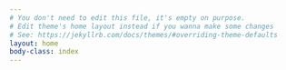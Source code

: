 ```yaml
---
# You don't need to edit this file, it's empty on purpose.
# Edit theme's home layout instead if you wanna make some changes
# See: https://jekyllrb.com/docs/themes/#overriding-theme-defaults
layout: home
body-class: index
---
```


<!-- <div id="main-hero" class="other-work-links">
    <a href="{{ '/images/work/project-neoverve.jpg' | relative_url }}" title="" data-lightbox-gallery="gallery" data-lightbox-title="" class="lightbox">
        <img src="{{ '/images/work/project-neoverve-slide.jpg' | relative_url }}" alt="Neoverve">
    </a>
    <a href="{{ '/images/work/project-tunnelroad.jpg' | relative_url }}" title="" data-lightbox-gallery="gallery" data-lightbox-title="" class="lightbox">
        <img src="{{ '/images/work/project-tunnelroad-slide.jpg' | relative_url }}" alt="Tunnel Road">
    </a>
    <a href="{{ '/images/work/project-scottkay.jpg' | relative_url }}" title="" data-lightbox-gallery="gallery" data-lightbox-title="" class="lightbox">
        <img src="{{ '/images/work/project-scottkay-thumb.jpg' | relative_url }}" alt="Scott Kay">
    </a>
    <a href="{{ '/images/work/untitled-4-copy.jpg' | relative_url }}" title="" data-lightbox-gallery="gallery" data-lightbox-title="" class="lightbox">
        <img src="{{ '/images/work/untitled-4-slide.jpg' | relative_url }}" alt="Untitled 4">
    </a>  
    <a href="{{ '/images/work/project-untitled-2.jpg' | relative_url }}" title="" data-lightbox-gallery="gallery" data-lightbox-title="" class="lightbox">
        <img src="{{ '/images/work/untitled-2-slide.jpg' | relative_url }}" alt="Untitled 2">
    </a>
    <a href="{{ '/images/work/project-untitled-3.jpg' | relative_url }}" title="" data-lightbox-gallery="gallery" data-lightbox-title="" class="lightbox">
        <img src="{{ '/images/work/untitled-3-slide.jpg' | relative_url }}" alt="untitled 3">
    </a> 
    <a href="{{ '/images/work/project-kingbaby.jpg' | relative_url }}" title="" data-lightbox-gallery="gallery" data-lightbox-title="" class="lightbox">
        <img src="{{ '/images/work/project-kingbaby-slide.jpg' | relative_url }}" alt="King Baby">
    </a>  
    <a href="{{ '/images/work/project-guilcon.jpg' | relative_url }}" title="" data-lightbox-gallery="gallery" data-lightbox-title="" class="lightbox">
        <img src="{{ '/images/work/project-guilcon-slide.jpg' | relative_url }}" alt="Guilcon">
    </a>
    <a href="{{ '/images/work/project-compustamp.jpg' | relative_url }}" title="" data-lightbox-gallery="gallery" data-lightbox-title="" class="lightbox">
        <img src="{{ '/images/work/project-compustamp-slide.jpg' | relative_url }}" alt="Compustamp">
    </a>
    <a href="{{ '/images/work/project-blazers.jpg' | relative_url }}" title="" data-lightbox-gallery="gallery" data-lightbox-title="" class="lightbox">
        <img src="{{ '/images/work/project-blazers-slide.jpg' | relative_url }}" alt="Blazers">
    </a>
    <a href="{{ '/images/work/project-greenstart-slide.jpg' | relative_url }}" title="" data-lightbox-gallery="gallery" data-lightbox-title="" class="lightbox">
        <img src="{{ '/images/work/project-greenstart-slide.jpg' | relative_url }}" alt="Greenstart">
    </a>
</div>

<div class="slider-nav">
    <img src="{{ '/images/work/thumbnails/project-thumbnail-neoverve.jpg' | relative_url }}" alt="Neoverve" width="200">
    <img src="{{ '/images/work/thumbnails/project-thumbnail-tunnelroad.jpg' | relative_url }}" alt="Tunnel Road" width="200">

    <img src="{{ '/images/work/thumbnails/project-thumbnail-scottkay.jpg' | relative_url }}" alt="Scott Kay Thumb" width="200">
    <img src="{{ '/images/work/thumbnails/untitled-4-thumb.jpg' | relative_url }}" alt="" width="200">

 
    <img src="{{ '/images/work/thumbnails/untitled-2-thumb.jpg' | relative_url }}" alt="" width="200">
    <img src="{{ '/images/work/thumbnails/untitled-3-thumb.jpg' | relative_url }}" alt="" width="200">

  
    
    <img src="{{ '/images/work/thumbnails/project-thumbnail-kingbaby.jpg' | relative_url }}" alt="King Baby" width="200">
    <img src="{{ '/images/work/thumbnails/project-thumbnail-guilcon.jpg' | relative_url }}" alt="Guilcon" width="200">
    <img src="{{ '/images/work/thumbnails/project-thumbnail-compustamp.jpg' | relative_url }}" alt="Compustamp" width="200">
    <img src="{{ '/images/work/thumbnails/project-thumbnail-blazers.jpg' | relative_url }}" alt="Blazers" width="200">
    <img src="{{ '/images/work/thumbnails/project-thumbnail-greenstart.jpg' | relative_url }}" alt="Greenstart" width="200"> 
  
</div>
 -->